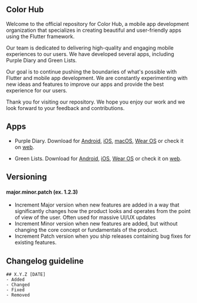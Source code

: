 ## Color Hub

Welcome to the official repository for Color Hub, a mobile app development organization that specializes in creating beautiful and user-friendly apps using the Flutter framework.

Our team is dedicated to delivering high-quality and engaging mobile experiences to our users. We have developed several apps, including Purple Diary and Green Lists.

Our goal is to continue pushing the boundaries of what's possible with Flutter and mobile app development. We are constantly experimenting with new ideas and features to improve our apps and provide the best experience for our users.

Thank you for visiting our repository. We hope you enjoy our work and we look forward to your feedback and contributions.

## Apps

- Purple Diary. Download for [Android](https://play.google.com/store/apps/details?id=orange.id.orangediary), [iOS](https://apps.apple.com/us/app/purple-diary/id1591910683), [macOS](https://apps.apple.com/us/app/purple-diary/id1591910683), [Wear OS](https://play.google.com/store/apps/details?id=orange.id.orangediary) or check it on [web](http://diary.colorhub.online/).

- Green Lists. Download for [Android](https://play.google.com/store/apps/details?id=online.colorhub.lists), [iOS](https://apps.apple.com/us/app/green-lists/id1594429610), [Wear OS](https://play.google.com/store/apps/details?id=online.colorhub.lists) or check it on [web](http://lists.colorhub.online/).

## Versioning

#### major.minor.patch (ex. 1.2.3)

- Increment Major version when new features are added in a way that significantly changes how the product looks and operates from the point of view of the user. Often used for massive UI/UX updates
- Increment Minor version when new features are added, but without changing the core concept or fundamentals of the product.
- Increment Patch version when you ship releases containing bug fixes for existing features.

## Changelog guideline

    ## X.Y.Z [DATE]
    - Added
    - Changed
    - Fixed
    - Removed
